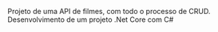 Projeto de uma API de filmes, com todo o processo de CRUD. Desenvolvimento de um projeto .Net Core com C#
